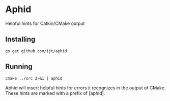 Aphid
=====

Helpful hints for Catkin/CMake output

Installing
----------

	go get github.com/ijt/aphid

Running
-------

	cmake ../src 2>&1 | aphid

Aphid will insert helpful hints for errors it recognizes in the output of CMake.
These hints are marked with a prefix of [aphid].

